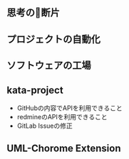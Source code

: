## 思考の断片

## プロジェクトの自動化



## ソフトウェアの工場
##

## kata-project
* GitHubの内容でAPIを利用できること
* redmineのAPIを利用できること
* GitLab Issueの修正

## UML-Chorome Extension

